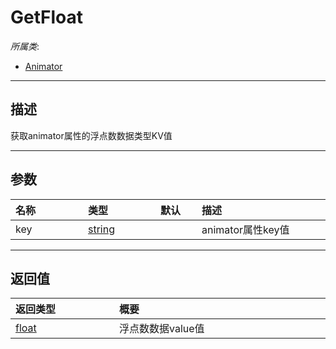 # GetFloat

*所属类*:
* [Animator](/Api/Classes/Animation/Animator.md)
------------------------------------------------------------------------------------------
## 描述

获取animator属性的浮点数数据类型KV值

------------------------------------------------------------------------------------------
## 参数

|<div style="width:100px">名称</div>|<div style="width:100px">类型</div>|<div style="width:50px">默认</div>|<div style="width:350px">描述</div>|
|:---|:---|:---|:---|
|key|[string](/Api/DataType/String.md)||animator属性key值|

------------------------------------------------------------------------------------------
## 返回值

|<div style="width:150px">返回类型</div>|<div style="width:520px">概要</div>|
|:---|:---|
|[float](/Api/DataType/Number.md)|浮点数数据value值|
